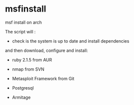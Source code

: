 # msfinstall
msf install on arch

The script will :
  
* check is the system is up to date and install dependencies
  
and then download, configure and install:
  
* ruby 2.1.5 from AUR
  
* nmap from SVN
  
* Metasploit Framework from Git
  
* Postgresql
  
* Armitage
